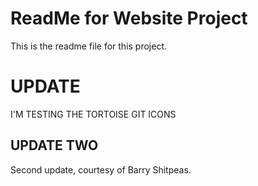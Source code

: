 # ReadMe for Website Project

This is the readme file for this project.

# UPDATE

I'M TESTING THE TORTOISE GIT ICONS

## UPDATE TWO

Second update, courtesy of Barry Shitpeas.
